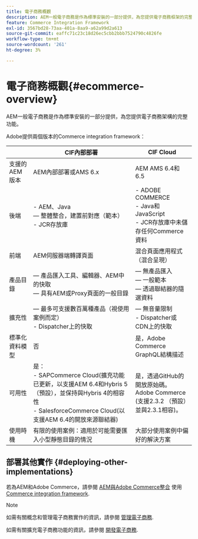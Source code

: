 ```yaml
---
title: 電子商務概觀
description: AEM一般電子商務是作為標準安裝的一部分提供，為您提供電子商務框架的完整功能。
feature: Commerce Integration Framework
exl-id: 3567bd28-73aa-401a-8aa9-a62a99d2a613
source-git-commit: eaffc71c23c18d26ec5cbb2bbb7524790c4826fe
workflow-type: tm+mt
source-wordcount: '261'
ht-degree: 3%

---
```


# 電子商務概觀{#ecommerce-overview}

AEM一般電子商務是作為標準安裝的一部分提供，為您提供電子商務架構的完整功能。

Adobe提供兩個版本的Commerce integration framework：

|                         | CIF內部部署 | CIF Cloud |
|-------------------------|--------------------------------------------------------------------------------------------------------------------------------------------------------------------------------------------------------|------------------------------------------------------------------------------------------------------------------------|
| 支援的 AEM 版本 | AEM內部部署或AMS 6.x | AEM AMS 6.4和6.5 |
| 後端 | - AEM、Java <br>  — 整體整合，建置前對應（範本）<br> - JCR存放庫 | - ADOBE COMMERCE <br>- Java和JavaScript <br>- JCR存放庫中未儲存任何Commerce資料 |
| 前端 | AEM伺服器端轉譯頁面 | 混合頁面應用程式（混合呈現） |
| 產品目錄 |  — 產品匯入工具、編輯器、AEM中的快取 <br> — 具有AEM或Proxy頁面的一般目錄 |  — 無產品匯入 <br> — 一般範本 <br> — 透過聯結器的隨選資料 |
| 擴充性 |  — 最多可支援數百萬種產品（視使用案例而定） <br> - Dispatcher上的快取 |  — 無音量限制 <br>- Dispatcher或CDN上的快取 |
| 標準化資料模型 | 否 | 是，Adobe Commerce GraphQL結構描述 |
| 可用性 | 是：<br> - SAPCommerce Cloud(擴充功能已更新，以支援AEM 6.4和Hybris 5 （預設），並保持與Hybris 4的相容性 <br>- SalesforceCommerce Cloud(以支援AEM 6.4的開放來源聯結器) | 是，透過GitHub的開放原始碼。 <br> Adobe Commerce (支援2.3.2 （預設）並與2.3.1相容)。 |
| 使用時機 | 有限的使用案例：適用於可能需要匯入小型靜態目錄的情況 | 大部分使用案例中偏好的解決方案 |


## 部署其他實作 {#deploying-other-implementations}

若為AEM和Adobe Commerce，請參閱 [AEM與Adobe Commerce整合](/help/commerce/cif/integrating/magento.md) 使用 [Commerce integration framework](/help/commerce/cif/introduction.md).

>[!NOTE]
>
>如需有關概念和管理電子商務實作的資訊，請參閱 [管理電子商務](/help/commerce/cif-classic/administering/ecommerce.md).
>
>如需有關擴充電子商務功能的資訊，請參閱 [開發電子商務](/help/commerce/cif-classic/developing/ecommerce.md).
